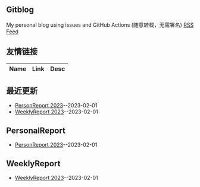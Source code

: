 ## Gitblog
My personal blog using issues and GitHub Actions (随意转载，无需署名)
[RSS Feed](https://raw.githubusercontent.com/haoz0x139/myblog/master/feed.xml)
## 友情链接
| Name | Link | Desc | 
 | ---- | ---- | ---- |
## 最近更新
- [PersonReport 2023](https://github.com/haoz0x139/myblog/issues/2)--2023-02-01
- [WeeklyReport 2023](https://github.com/haoz0x139/myblog/issues/1)--2023-02-01
## PersonalReport
- [PersonReport 2023](https://github.com/haoz0x139/myblog/issues/2)--2023-02-01
## WeeklyReport
- [WeeklyReport 2023](https://github.com/haoz0x139/myblog/issues/1)--2023-02-01
